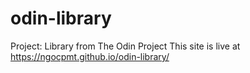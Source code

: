# odin-library
Project: Library from The Odin Project
This site is live at https://ngocpmt.github.io/odin-library/
